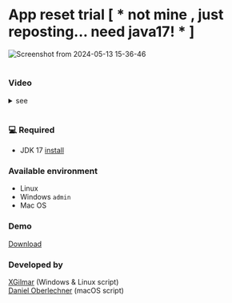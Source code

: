 # App reset trial [ * not mine , just reposting... need java17! * ]

![Screenshot from 2024-05-13 15-36-46](https://github.com/XGilmar/JetBrains-reset-trial-app/assets/86094668/a1fd23ff-209b-4e43-8b0f-8d902f3274f6)

#

### Video

<details>
  <summary>see</summary>
  
https://github.com/user-attachments/assets/1339b94e-1dbf-4b44-a229-c7b63e4132f5

</details>

#

### 💻 Required

- JDK 17 [install](https://docs.aws.amazon.com/corretto/latest/corretto-17-ug/downloads-list.html)

### Available environment

- Linux
- Windows `admin`
- Mac OS

### Demo

[Download](https://github.com/XGilmar/JetBrains-reset-trial-app/releases/download/v1.0-demo/reset-trial-demo-1.0.jar)


### Developed by
[XGilmar](https://github.com/XGilmar) (Windows & Linux script)<br />
[Daniel Oberlechner](https://github.com/DanielOberlechner) (macOS script)

